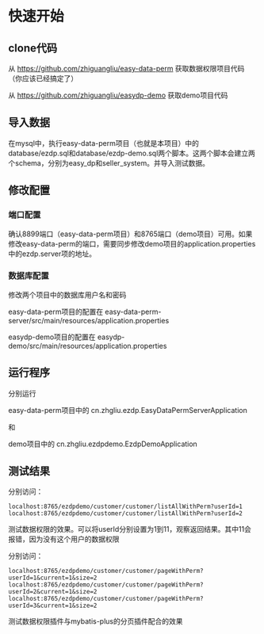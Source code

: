 # 快速开始

## clone代码

从 https://github.com/zhiguangliu/easy-data-perm 获取数据权限项目代码（你应该已经搞定了）

从 https://github.com/zhiguangliu/easydp-demo 获取demo项目代码

## 导入数据

在mysql中，执行easy-data-perm项目（也就是本项目）中的 database/ezdp.sql和database/ezdp-demo.sql两个脚本。这两个脚本会建立两个schema，分别为easy_dp和seller_system。并导入测试数据。

## 修改配置

### 端口配置

确认8899端口（easy-data-perm项目）和8765端口（demo项目）可用。如果修改easy-data-perm的端口，需要同步修改demo项目的application.properties中的ezdp.server项的地址。

### 数据库配置

修改两个项目中的数据库用户名和密码

easy-data-perm项目的配置在 easy-data-perm-server/src/main/resources/application.properties

easydp-demo项目的配置在 easydp-demo/src/main/resources/application.properties

## 运行程序

分别运行

easy-data-perm项目中的 cn.zhgliu.ezdp.EasyDataPermServerApplication

和

demo项目中的 cn.zhgliu.ezdpdemo.EzdpDemoApplication

## 测试结果

分别访问：

```
localhost:8765/ezdpdemo/customer/customer/listAllWithPerm?userId=1
localhost:8765/ezdpdemo/customer/customer/listAllWithPerm?userId=2
```

测试数据权限的效果。可以将userId分别设置为1到11，观察返回结果。其中11会报错，因为没有这个用户的数据权限

分别访问：

```
localhost:8765/ezdpdemo/customer/customer/pageWithPerm?userId=1&current=1&size=2
localhost:8765/ezdpdemo/customer/customer/pageWithPerm?userId=2&current=1&size=2
localhost:8765/ezdpdemo/customer/customer/pageWithPerm?userId=3&current=1&size=2
```

测试数据权限插件与mybatis-plus的分页插件配合的效果

